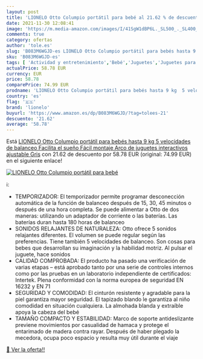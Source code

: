 ```yaml
---
layout: post
title: 'LIONELO Otto Columpio portátil para bebé al 21.62 % de descuento'
date: 2021-11-30 12:08:41
image: 'https://m.media-amazon.com/images/I/41SgW1dBP6L._SL500_._SL400_.jpg'
comments: true
category: ofertas
author: 'tole.es'
slug: 'B083M6WGJD-es LIONELO Otto Columpio portátil para bebés hasta 9 kg 5...'
sku: 'B083M6WGJD-es'
tags: [ 'Actividad y entretenimiento','Bebé','Juguetes','Juguetes para Bebés y primera infancia','Juguetes y juegos','Sillas mecedoras','bebés','lionelo', ]
actualPrice: 58.78 EUR
currency: EUR
price: 58.78
comparePrice: 74.99 EUR
prodname: 'LIONELO Otto Columpio portátil para bebés hasta 9 kg  5 velocidades de balanceo  Facilita el sueño  Fácil montaje  Arco de juguetes interactivos ajustable Gris'
country: 'es'
flag: '🇪🇸'
brand: 'lionelo'
buyurl: 'https://www.amazon.es/dp/B083M6WGJD/?tag=tolees-21'
descuento: '21.62'
average: '58.78'
---
```


Está [LIONELO Otto Columpio portátil para bebés hasta 9 kg  5 velocidades de balanceo  Facilita el sueño  Fácil montaje  Arco de juguetes interactivos ajustable Gris](https://www.amazon.es/dp/B083M6WGJD/?tag=tolees-21) con 21.62 de descuento por 58.78 EUR (original: 74.99 EUR) en el siguiente enlace!

[![LIONELO Otto Columpio portátil para bebé](https://m.media-amazon.com/images/I/41SgW1dBP6L._SL500_._SL400_.jpg)](https://www.amazon.es/dp/B083M6WGJD/?tag=tolees-21)

ℹ️:

- TEMPORIZADOR: El temporizador permite programar desconección automática de la función de balanceo después de 15, 30, 45 minutos o después de una hora completa. Se puede alimentar a Otto de dos maneras: utilizando un adaptador de corriente o las baterías. Las baterías duran hasta 180 horas de balanceo
- SONIDOS RELAJANTES DE NATURALEZA: Otto ofrece 5 sonidos relajantes diferentes. El volumen se puede regular según las preferencias. Tiene también 5 velocidades de balanceo. Son cosas para bebes que desarrollan su imaginación y la habilidad motriz. Al pulsar el juguete, hace sonidos
- CALIDAD COMPROBADA: El producto ha pasado una verificación de varias etapas – está aprobado tanto por una serie de controles internos como por las pruebas en un laboratorio independiente de certificados: Intertek. Plena conformidad con la norma europea de seguridad EN 16232 y EN 71
- SEGURIDAD Y COMODIDAD: El cinturón resistente y agradable para la piel garantiza mayor seguridad. El tapizado blando le garantiza al niño comodidad en situación cualquiera. La almohada blanda y extraíble apoya la cabeza del bebé
- TAMAÑO COMPACTO Y ESTABILIDAD: Marco de soporte antideslizante previene movimientos por casualidad de hamaca y protege el entarimado de madera contra rayar. Después de haber plegado la mecedora, ocupa poco espacio y resulta muy útil durante el viaje

[🛒 Ver la oferta!!](https://www.amazon.es/dp/B083M6WGJD/?tag=tolees-21)

